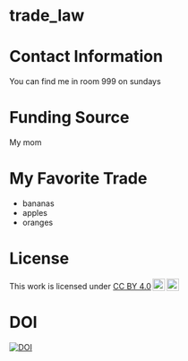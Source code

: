 # trade_law

# Contact Information

You can find me in room 999 on sundays

# Funding Source

My mom

# My Favorite Trade

* bananas
* apples
* oranges

# License

<p xmlns:cc="http://creativecommons.org/ns#" >This work is licensed under <a href="https://creativecommons.org/licenses/by/4.0/?ref=chooser-v1" target="_blank" rel="license noopener noreferrer" style="display:inline-block;">CC BY 4.0<img style="height:22px!important;margin-left:3px;vertical-align:text-bottom;" src="https://mirrors.creativecommons.org/presskit/icons/cc.svg?ref=chooser-v1" alt=""><img style="height:22px!important;margin-left:3px;vertical-align:text-bottom;" src="https://mirrors.creativecommons.org/presskit/icons/by.svg?ref=chooser-v1" alt=""></a></p>

# DOI

<a href="https://handle.stage.datacite.org/10.5072/zenodo.181416"><img src="https://sandbox.zenodo.org/badge/947917765.svg" alt="DOI"></a>
